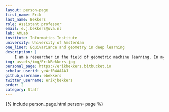```yaml
---
layout: person-page
first_name: Erik
last_name: Bekkers
role: Assistant professor
email: e.j.bekkers@uva.nl
lab: AMLab
institute: Informatics Institute
university: University of Amsterdam
one_liner: Equivariance and geometry in deep learning
description: |
    I am a researcher in the field of geometric machine learning. In my work I focus on the mathematical foundations of deep learning and choose to work on topics that directly contribute to solving core problems in medical image analysis, aiming for generic solutions with a wide application scope. In the past I developed image analysis algorithms based on sub-Riemannian geometry in the Lie group SE(2) using the same mathematical techniques that are used to model the perceptual behavior of our visual system. Such brain inspired mathematics are not only relevant in image processing, but also more generally in machine learning where the use of symmetries and geometric structure provides powerful tools for robust and efficient representation learning and dealing with context. I currently work on group convolutional neural networks and related geometric machine learning techniques.
img: assets/img/ErikBekkers.jpg
personal_page: https://erikbekkers.bitbucket.io
scholar_userid: yeWrfR4AAAAJ
github_username: ebekkers
twitter_username: erikjbekkers
order: 2
category: Staff
---
```


{% include person_page.html person=page %}

